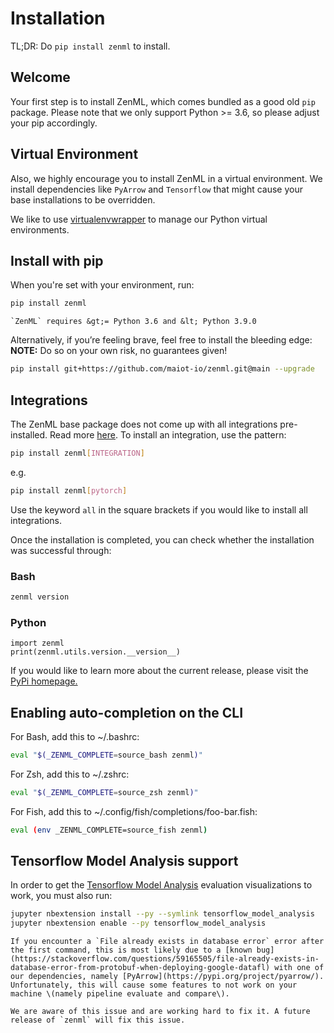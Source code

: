 # Installation

TL;DR: Do `pip install zenml` to install.

## Welcome

Your first step is to install ZenML, which comes bundled as a good old `pip` package. Please note that we only support Python &gt;= 3.6, so please adjust your pip accordingly.

## Virtual Environment

Also, we highly encourage you to install ZenML in a virtual environment. We install dependencies like `PyArrow` and `Tensorflow` that might cause your base installations to be overridden.

We like to use [virtualenvwrapper](https://virtualenvwrapper.readthedocs.io/en/latest/) to manage our Python virtual environments.

## Install with pip

When you're set with your environment, run:

```bash
pip install zenml
```

```text
`ZenML` requires &gt;= Python 3.6 and &lt; Python 3.9.0
```

Alternatively, if you’re feeling brave, feel free to install the bleeding edge: **NOTE:** Do so on your own risk, no guarantees given!

```bash
pip install git+https://github.com/maiot-io/zenml.git@main --upgrade
```

## Integrations

The ZenML base package does not come up with all integrations pre-installed. Read more [here](https://github.com/maiot-io/zenml/tree/9c7429befb9a99f21f92d13deee005306bd06d66/docs/book/getting-started/benefits/integrations.md). To install an integration, use the pattern:

```bash
pip install zenml[INTEGRATION]
```

e.g.

```bash
pip install zenml[pytorch]
```

Use the keyword `all` in the square brackets if you would like to install all integrations.

Once the installation is completed, you can check whether the installation was successful through:

### Bash

```bash
zenml version
```

### Python

```text
import zenml
print(zenml.utils.version.__version__)
```

If you would like to learn more about the current release, please visit the [PyPi homepage.](https://pypi.org/project/zenml)

## Enabling auto-completion on the CLI

For Bash, add this to ~/.bashrc:

```bash
eval "$(_ZENML_COMPLETE=source_bash zenml)"
```

For Zsh, add this to ~/.zshrc:

```bash
eval "$(_ZENML_COMPLETE=source_zsh zenml)"
```

For Fish, add this to ~/.config/fish/completions/foo-bar.fish:

```bash
eval (env _ZENML_COMPLETE=source_fish zenml)
```

## Tensorflow Model Analysis support

In order to get the [Tensorflow Model Analysis](https://github.com/tensorflow/model-analysis) evaluation visualizations to work, you must also run:

```bash
jupyter nbextension install --py --symlink tensorflow_model_analysis
jupyter nbextension enable --py tensorflow_model_analysis
```

```text
If you encounter a `File already exists in database error` error after the first command, this is most likely due to a [known bug](https://stackoverflow.com/questions/59165505/file-already-exists-in-database-error-from-protobuf-when-deploying-google-datafl) with one of our dependencies, namely [PyArrow](https://pypi.org/project/pyarrow/). Unfortunately, this will cause some features to not work on your machine \(namely pipeline evaluate and compare\).

We are aware of this issue and are working hard to fix it. A future release of `zenml` will fix this issue.
```


